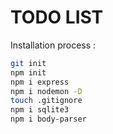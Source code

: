 # TODO LIST

Installation process : 

```bash
git init
npm init
npm i express
npm i nodemon -D
touch .gitignore
npm i sqlite3
npm i body-parser
```